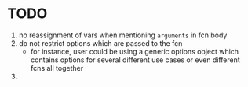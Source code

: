 TODO
====

1. no reassignment of vars when mentioning `arguments` in fcn body
2. do not restrict options which are passed to the fcn
	-	for instance, user could be using a generic options object which contains options for several different use cases or even different fcns all together
3. 
